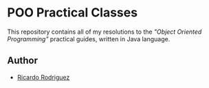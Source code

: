 # POO Practical Classes

This repository contains all of my resolutions to the *"Object Oriented Programming"* practical guides, written in Java language.

## Author

- [Ricardo Rodriguez](https://github.com/ricardombrodriguez)
